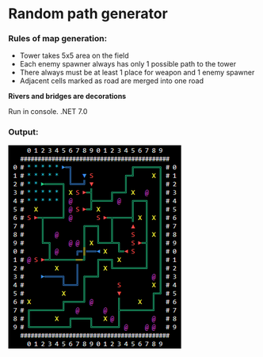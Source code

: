 # Random path generator
### Rules of map generation:
- Tower takes 5x5 area on the field
- Each enemy spawner always has only 1 possible path to the tower
- There always must be at least 1 place for weapon and 1 enemy spawner
- Adjacent cells marked as road are merged into one road

<b>Rivers and bridges are decorations</b>

Run in console. .NET 7.0

### Output:

![image.png](./image.png)